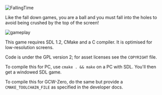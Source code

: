 ![FallingTime](https://github.com/cxong/FallingTime/blob/master/data/graphics/anim01.png)

Like the fall down games, you are a ball and you must fall into the holes to avoid being crushed by the top of the screen!

![gameplay](http://i.imgur.com/43P9aJN.gif)

This game requires SDL 1.2, CMake and a C compiler. It is optimised for low-resolution screens.

Code is under the GPL version 2; for asset licenses see the `COPYRIGHT` file.

To compile this for PC, use `cmake . && make` on a PC with SDL. You'll then get a windowed SDL game.

To compile this for GCW-Zero, do the same but provide a `CMAKE_TOOLCHAIN_FILE` as specified in the developer docs.

